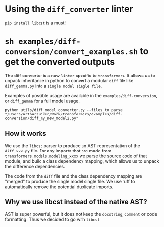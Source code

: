 # Using the `diff_converter` linter

`pip install libcst` is a must!

# `sh examples/diff-conversion/convert_examples.sh` to get the converted outputs

The diff converter is a new `linter` specific to `transformers`. It allows us to unpack inheritance in python to convert a modular `diff` file like `diff_gemma.py` into a `single model single file`. 

Examples of possible usage are available in the `examples/diff-conversion`, or `diff_gemma` for a full model usage.

`python utils/diff_model_converter.py --files_to_parse "/Users/arthurzucker/Work/transformers/examples/diff-conversion/diff_my_new_model2.py"`

## How it works
We use the `libcst` parser to produce an AST representation of the `diff_xxx.py` file. For any imports that are made from `transformers.models.modeling_xxxx` we parse the source code of that module, and build a class dependency mapping, which allows us to unpack the difference dependencies.

The code from the `diff` file and the class dependency mapping are "merged" to produce the single model single file. 
We use ruff to automatically remove the potential duplicate imports.

## Why we use libcst instead of the native AST?
AST is super powerful, but it does not keep the `docstring`, `comment` or code formatting. Thus we decided to go with `libcst`